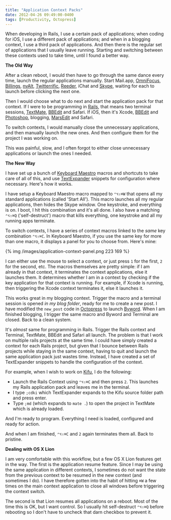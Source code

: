 ```yaml
---
title: "Application Context Packs"
date: 2012-04-26 09:49:00-0400
tags: [Productivity, Octopress]
---
```


When developing in Rails, I use a certain pack of applications; when coding for iOS, I use a different pack of applications; and when in a blogging context, I use a third pack of applications. And then there is the regular set of applications that I usually leave running. Starting and switching between these contexts used to take time, until I found a better way.

**The Old Way**

After a clean reboot, I would then have to go through the same dance every time, launch the regular applications manually. Start Mail.app, [OmniFocus](http://www.omnigroup.com/products/omnifocus/), [Billings](http://www.marketcircle.com/billings/), [nvAlt](http://brettterpstra.com/project/nvalt/), [Twitterrific](http://iconfactory.com/software/twitterrific), [Reeder](http://reederapp.com/), iChat and [Skype](http://www.skype.com/), waiting for each to launch before clicking the next one.

Then I would choose what to do next and start the application pack for that context. If I were to be programming in [Rails](https://rubyonrails.org/), that means two terminal sessions, [TextMate](http://macromates.com/), [BBEdit](http://www.barebones.com/products/bbedit/index.html) and Safari. If iOS, then it's Xcode, [BBEdit](http://www.barebones.com/products/bbedit/index.html) and [Photoshop](http://www.photoshop.com/), blogging, [MarsEdit](http://www.red-sweater.com/marsedit/) and Safari.

To switch contexts, I would manually close the unnecessary applications, and then manually launch the new ones. And then configure them for the project I was working on.

This was painful, slow, and I often forgot to either close unnecessary applications or launch the ones I needed.

**The New Way**

I have set up a bunch of [Keyboard Maestro](http://www.keyboardmaestro.com/main/) macros and shortcuts to take care of all of this, and use [TextExpander](http://smilesoftware.com/TextExpander/) snippets for configuration where necessary. Here's how it works.

I have setup a Keyboard Maestro macro mapped to `⌃⌥⇧⌘W` that opens all my standard applications (called 'Start All'). This macro launches all my regular applications, then hides the Skype window. One keystroke, and everything is on. I boot, I hit this combination and it's all done. I also have a matching `⌃⌥⇧⌘Q` ('self-destruct') macro that kills everything, one keystroke and all my running apps terminate.

To switch contexts, I have a series of context macros linked to the *same* key combination `⌃⌥⇧⌘C`. In Keyboard Maestro, if you use the same key for more than one macro, it displays a panel for you to choose from.  Here's mine:

{% img /images/application-context-panel.png 223 169 %}

I can either use the mouse to select a context, or just press `1` for the first, `2` for the second, etc. The macros themselves are pretty simple: if I am already in that context, it terminates the context applications, else it launches them. It determines whether I am in a context by checking if the key application for that context is running. For example, if Xcode is running, then triggering the Xcode context terminates it, else it launches it.

This works great in my blogging context. Trigger the macro and a terminal session is opened *in my blog folder*, ready for me to create a new post. I have modified the `new_post` code in [Octopress](http://octopress.org/) to launch [Byword](http://bywordapp.com/). When I am finished blogging, I trigger the same macro and Byword and Terminal are closed. Back to a clean system.

It's *almost* same for programming in Rails. Trigger the Rails context and Terminal, TextMate, BBEdit and Safari all launch. The problem is that I work on multiple rails projects at the same time. I could have simply created a context for each Rails project, but given that I bounce between Rails projects while staying in the same context, having to quit and launch the same application pack just wastes time. Instead, I have created a set of TextExpander snippets to handle the configuration of the context.

For example, when I wish to work on [Kifu](http://www.kifuapp.com/), I do the following:

* Launch the Rails Context using `⌃⌥⇧⌘C` and then press `2`. This launches my Rails application pack and leaves me in the terminal.
* I type `;cdki` which TextExpander expands to the Kifu source folder path and press enter.
* Type `;md` (which expands to `mate .`) to open the project in TextMate which is already loaded.

And I'm ready to program. Everything I need is loaded, configured and ready for action.

And when I am finished, `⌃⌥⇧⌘C` and `2` again terminates them all. Back to pristine.

**Dealing with OS X Lion**

I am very comfortable with this workflow, but a few OS X Lion features get in the way. The first is the application resume feature. Since I may be using the same application in different contexts, I sometimes do not want the state from the previous context to be resumed in the new context (and sometimes I do). I have therefore gotten into the habit of hitting `⌘W` a few times on the main context application to close all windows before triggering the context switch.

The second is that Lion resumes all applications on a reboot. Most of the time this is OK, but I want control. So I usually hit self-destruct `⌃⌥⇧⌘Q` before rebooting so I don't have to uncheck that darn checkbox to prevent it.
